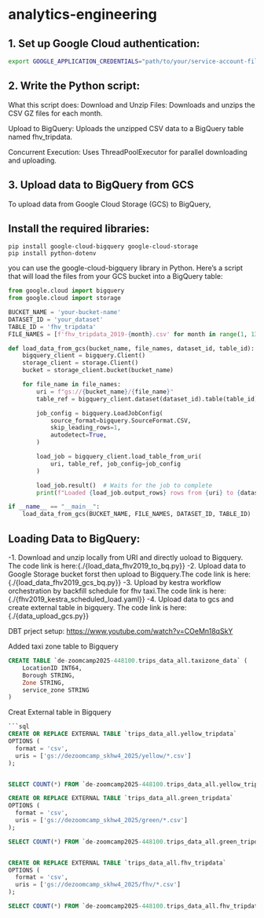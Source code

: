 # analytics-engineering

## 1. Set up Google Cloud authentication:
```bash
export GOOGLE_APPLICATION_CREDENTIALS="path/to/your/service-account-file.json"
```
## 2. Write the Python script:
What this script does:
Download and Unzip Files: Downloads and unzips the CSV GZ files for each month.

Upload to BigQuery: Uploads the unzipped CSV data to a BigQuery table named fhv_tripdata.

Concurrent Execution: Uses ThreadPoolExecutor for parallel downloading and uploading.

## 3. Upload data to BigQuery from GCS
To upload data from Google Cloud Storage (GCS) to BigQuery, 
## Install the required libraries:
```
pip install google-cloud-bigquery google-cloud-storage
pip install python-dotenv
```

you can use the google-cloud-bigquery library in Python. Here’s a script that will load the files from your GCS bucket into a BigQuery table:
```python
from google.cloud import bigquery
from google.cloud import storage

BUCKET_NAME = 'your-bucket-name'
DATASET_ID = 'your_dataset'
TABLE_ID = 'fhv_tripdata'
FILE_NAMES = [f'fhv_tripdata_2019-{month}.csv' for month in range(1, 13)]

def load_data_from_gcs(bucket_name, file_names, dataset_id, table_id):
    bigquery_client = bigquery.Client()
    storage_client = storage.Client()
    bucket = storage_client.bucket(bucket_name)

    for file_name in file_names:
        uri = f"gs://{bucket_name}/{file_name}"
        table_ref = bigquery_client.dataset(dataset_id).table(table_id)

        job_config = bigquery.LoadJobConfig(
            source_format=bigquery.SourceFormat.CSV,
            skip_leading_rows=1,
            autodetect=True,
        )

        load_job = bigquery_client.load_table_from_uri(
            uri, table_ref, job_config=job_config
        )

        load_job.result()  # Waits for the job to complete
        print(f"Loaded {load_job.output_rows} rows from {uri} to {dataset_id}.{table_id}")

if __name__ == "__main__":
    load_data_from_gcs(BUCKET_NAME, FILE_NAMES, DATASET_ID, TABLE_ID)
```
## Loading Data to BigQuery:
-1. Download and unzip locally from URI and directly uoload to Bigquery. The code link is here:{./{load_data_fhv2019_to_bq.py}}
-2. Upload data to Google Storage bucket forst then upload to Bigquery.The code link is here:{./{load_data_fhv2019_gcs_bq.py}}
-3. Upload by kestra workflow orchestration by backfill schedule for fhv taxi.The code link is here:{./{fhv2019_kestra_scheduled_load.yaml}}
-4. Upload data to gcs and create external table in bigquery. The code link is here:{./{data_upload_gcs.py}}

DBT prject setup:
https://www.youtube.com/watch?v=COeMn18qSkY

Added taxi zone table to Bigquery
```sql
CREATE TABLE `de-zoomcamp2025-448100.trips_data_all.taxizone_data` (
    LocationID INT64, 
    Borough STRING, 
    Zone STRING, 
    service_zone STRING
)
```
Creat External table in Bigquery
```sql
```sql
CREATE OR REPLACE EXTERNAL TABLE `trips_data_all.yellow_tripdata`
OPTIONS (
  format = 'csv',
  uris = ['gs://dezoomcamp_skhw4_2025/yellow/*.csv']
);


SELECT COUNT(*) FROM `de-zoomcamp2025-448100.trips_data_all.yellow_tripdata`;

CREATE OR REPLACE EXTERNAL TABLE `trips_data_all.green_tripdata`
OPTIONS (
  format = 'csv',
  uris = ['gs://dezoomcamp_skhw4_2025/green/*.csv']
);

SELECT COUNT(*) FROM `de-zoomcamp2025-448100.trips_data_all.green_tripdata`;


CREATE OR REPLACE EXTERNAL TABLE `trips_data_all.fhv_tripdata`
OPTIONS (
  format = 'csv',
  uris = ['gs://dezoomcamp_skhw4_2025/fhv/*.csv']
);

SELECT COUNT(*) FROM `de-zoomcamp2025-448100.trips_data_all.fhv_tripdata`;
```